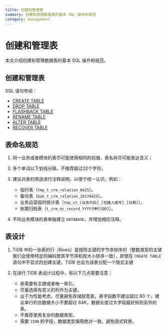 ```yaml
---
title: 创建和管理表
summary: 创建和管理数据表的基本 SQL 操作和规范
category: management
---
```


# 创建和管理表

本文介绍创建和管理数据表的基本 SQL 操作和规范。

## 创建和管理表

SQL 语句参阅：

- [CREATE TABLE](https://docs.pingcap.com/zh/tidb/stable/sql-statement-create-table)
- [DROP TABLE](https://docs.pingcap.com/zh/tidb/stable/sql-statement-drop-table#drop-table)
- [FLASHBACK TABLE](https://docs.pingcap.com/zh/tidb/stable/sql-statement-flashback-table#flashback-table)
- [RENAME TABLE](https://docs.pingcap.com/zh/tidb/stable/sql-statement-rename-table#rename-table)
- [ALTER TABLE](https://docs.pingcap.com/zh/tidb/stable/sql-statement-alter-table#alter-table)
- [RECOVER TABLE](https://docs.pingcap.com/zh/tidb/stable/sql-statement-recover-table#recover-table)

## 表命名规范

1. 同一业务或者模块的表尽可能使用相同的前缀，表名称尽可能表达含义；
2. 多个单词以下划线分隔，不推荐超过32个字符。
3. 建议对表的用途进行注释说明，以便于统一认识，例如：

    * 临时表（`tmp_t_crm_relation_0425`）。
    * 备份表（`bak_t_crm_relation_20170425`）。
    * 业务运营临时统计表（`tmp_st_[业务代码]_[创建人缩写]_[日期]`）。
    * 账期归档表（`t_crm_ec_record_YYYY[MM][DD]`）。
    
4. 不同业务模块的表单独建立 `DATABASE`，并增加相应注释。 

## 表设计

1. TiDB 中的一张表的行（Rows）是按照主键的字节序排序的（整数类型的主键我们会使用特定的编码使其字节序和按大小排序一致），即使在 `CREATE TABLE` 语句中不显式的创建主键，TiDB 也会为该表分配一个隐式主键
2. 在进行 TiDB 表设计过程中，有以下几点需要注意：

    * 表需要有主键或者唯一索引。
    * 尽量选择有意义的列作为主键。
    * 出于为性能考虑，尽量避免存储超宽表，表字段数不建议超过 60 个，建议单行的总数据大小不要超过 64K，数据长度过大字段最好拆到另外的表。
    * 不推荐使用复杂的数据类型。
    * 需要 `JION` 的字段，数据类型保障绝对一致，避免隐式转换。
